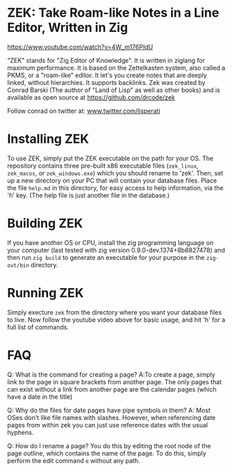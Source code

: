 # ZEK: Take Roam-like Notes in a Line Editor, Written in Zig

https://www.youtube.com/watch?v=4W_m176PIdU

"ZEK" stands for "Zig Editor of Knowledge". It is written in ziglang for maximum performance. It is based on the Zettelkasten system, also called a PKMS, or a "roam-like" editor. It let's you create notes that are deeply linked, without hierarchies. It supports backlinks. Zek was created by Conrad Barski (The author of "Land of Lisp" as well as other books) and is available as open source at https://github.com/drcode/zek

Follow conrad on twitter at: www.twitter.com/lisperati

# Installing ZEK

To use ZEK, simply put the ZEK executable on the path for your OS. The repository contains three pre-built x86 executable files (`zek_linux`, `zek_macos`, or `zek_windows.exe`) which you should rename to 'zek'. Then, set up a new directory on your PC that will contain your database files. Place the file `help.md` in this directory, for easy access to help information, via the 'h' key. (The help file is just another file in the database.)

# Building ZEK

If you have another OS or CPU, install the zig programming language on your computer (last tested with zig version 0.9.0-dev.1374+8b8827478) and then run `zig build` to generate an executable for your purpose in the `zig-out/bin` directory.

# Running ZEK

Simply execture `zek` from the directory where you want your database files to live. Now follow the youtube video above for basic usage, and hit 'h' for a full list of commands.

# FAQ

Q: What is the command for creating a page?
A:To create a page, simply link to the page in square brackets from another page. The only pages that can exist without a link from another page are the calendar pages (which have a date in the title)

Q: Why do the files for date pages have pipe symbols in them?
A: Most OSes don't like file names with slashes. However, when referencing date pages from within zek you can just use reference dates with the usual hyphens.

Q: How do I rename a page? You do this by editing the root node of the page outline, which contains the name of the page. To do this, simply perform the edit command `e` without any path.
